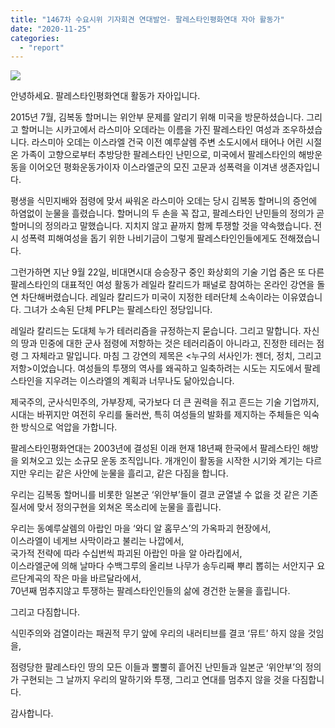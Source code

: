 ```yaml
---
title: "1467차 수요시위 기자회견 연대발언- 팔레스타인평화연대 자아 활동가"
date: "2020-11-25"
categories: 
  - "report"
---
```


![](https://womenandwar.net/kr/wp-content/uploads/2020/11/크기변환IMGP2949-1.jpg)

안녕하세요. 팔레스타인평화연대 활동가 자아입니다.

2015년 7월, 김복동 할머니는 위안부 문제를 알리기 위해 미국을 방문하셨습니다. 그리고 할머니는 시카고에서 라스미아 오데라는 이름을 가진 팔레스타인 여성과 조우하셨습니다. 라스미아 오데는 이스라엘 건국 이전 예루살렘 주변 소도시에서 태어나 어린 시절 온 가족이 고향으로부터 추방당한 팔레스타인 난민으로, 미국에서 팔레스타인의 해방운동을 이어오던 평화운동가이자 이스라엘군의 모진 고문과 성폭력을 이겨낸 생존자입니다.

평생을 식민지배와 점령에 맞서 싸워온 라스미아 오데는 당시 김복동 할머니의 증언에 하염없이 눈물을 흘렸습니다. 할머니의 두 손을 꼭 잡고, 팔레스타인 난민들의 정의가 곧 할머니의 정의라고 말했습니다. 지치지 않고 끝까지 함께 투쟁할 것을 약속했습니다. 전시 성폭력 피해여성을 돕기 위한 나비기금이 그렇게 팔레스타인인들에게도 전해졌습니다.

그런가하면 지난 9월 22일, 비대면시대 승승장구 중인 화상회의 기술 기업 줌은 또 다른 팔레스타인의 대표적인 여성 활동가 레일라 칼리드가 패널로 참여하는 온라인 강연을 돌연 차단해버렸습니다. 레일라 칼리드가 미국이 지정한 테러단체 소속이라는 이유였습니다. 그녀가 소속된 단체 PFLP는 팔레스타인 정당입니다.

레일라 칼리드는 도대체 누가 테러리즘을 규정하는지 묻습니다. 그리고 말합니다. 자신의 땅과 민중에 대한 군사 점령에 저항하는 것은 테러리즘이 아니라고, 진정한 테러는 점령 그 자체라고 말입니다. 마침 그 강연의 제목은 <누구의 서사인가: 젠더, 정치, 그리고 저항>이었습니다. 여성들의 투쟁의 역사를 왜곡하고 일축하려는 시도는 지도에서 팔레스타인을 지우려는 이스라엘의 계획과 너무나도 닮아있습니다.

제국주의, 군사식민주의, 가부장제, 국가보다 더 큰 권력을 쥐고 흔드는 기술 기업까지, 시대는 바뀌지만 여전히 우리를 둘러싼, 특히 여성들의 발화를 제지하는 주체들은 익숙한 방식으로 억압을 가합니다.

팔레스타인평화연대는 2003년에 결성된 이래 현재 18년째 한국에서 팔레스타인 해방을 외쳐오고 있는 소규모 운동 조직입니다. 개개인이 활동을 시작한 시기와 계기는 다르지만 우리는 같은 사안에 눈물을 흘리고, 같은 다짐을 합니다.

우리는 김복동 할머니를 비롯한 일본군 ‘위안부’들이 결코 균열낼 수 없을 것 같은 기존 질서에 맞서 정의구현을 외쳐온 목소리에 눈물을 흘립니다.

우리는 동예루살렘의 아랍인 마을 ‘와디 알 홈무스’의 가옥파괴 현장에서,  
이스라엘이 네게브 사막이라고 불리는 나깝에서,  
국가적 전략에 따라 수십번씩 파괴된 아랍인 마을 알 아라킵에서,  
이스라엘군에 의해 날마다 수백그루의 올리브 나무가 송두리째 뿌리 뽑히는 서안지구 요르단계곡의 작은 마을 바르달라에서,  
70년째 멈추지않고 투쟁하는 팔레스타인인들의 삶에 경건한 눈물을 흘립니다.

그리고 다짐합니다.

식민주의와 검열이라는 패권적 무기 앞에 우리의 내러티브를 결코 ‘뮤트’ 하지 않을 것임을,

점령당한 팔레스타인 땅의 모든 이들과 뿔뿔히 흩어진 난민들과 일본군 ‘위안부’의 정의가 구현되는 그 날까지 우리의 말하기와 투쟁, 그리고 연대를 멈추지 않을 것을 다짐합니다.

감사합니다.
